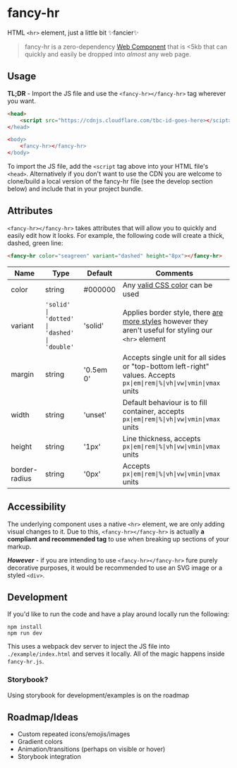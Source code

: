 # fancy-hr

HTML `<hr>` element, just a little bit :sparkles:fancier:sparkles:

> fancy-hr is a zero-dependency [Web Component](https://developer.mozilla.org/en-US/docs/Web/Web_Components) that is <5kb that can quickly and easily be dropped into _almost_ any web page.

## Usage

**TL;DR** - Import the JS file and use the `<fancy-hr></fancy-hr>` tag wherever you want.

```html
<head>
    <script src="https://cdnjs.cloudflare.com/tbc-id-goes-here></scipt>
</head>

<body>
    <fancy-hr></fancy-hr>
</body>
```

To import the JS file, add the `<script` tag above into your HTML file's `<head>`. Alternatively if you don't want to use the CDN you are welcome to clone/build a local version of the fancy-hr file (see the develop section below) and include that in your project bundle.

## Attributes

`<fancy-hr></fancy-hr>` takes attributes that will allow you to quickly and easily edit how it looks. For example, the following code will create a thick, dashed, green line:

```html
<fancy-hr color="seagreen" variant="dashed" height="8px"></fancy-hr>
```

| Name          | Type                                          | Default   | Comments                                                                                                                                                               |
| ------------- | --------------------------------------------- | --------- | ---------------------------------------------------------------------------------------------------------------------------------------------------------------------- |
| color         | string                                        | #000000   | Any [valid CSS color](https://developer.mozilla.org/en-US/docs/Web/CSS/color_value) can be used                                                                        |
| variant       | `'solid' \| 'dotted' \| 'dashed' \| 'double'` | 'solid'   | Applies border style, there [are more styles](https://developer.mozilla.org/en-US/docs/Web/CSS/border-style) however they aren't useful for styling our `<hr>` element |
| margin        | string                                        | '0.5em 0' | Accepts single unit for all sides or "top-bottom left-right" values. Accepts `px\|em\|rem\|%\|vh\|vw\|vmin\|vmax` units                                                |
| width         | string                                        | 'unset'   | Default behaviour is to fill container, accepts `px\|em\|rem\|%\|vh\|vw\|vmin\|vmax` units                                                                             |
| height        | string                                        | '1px'     | Line thickness, accepts `px\|em\|rem\|%\|vh\|vw\|vmin\|vmax` units                                                                                                     |
| border-radius | string                                        | '0px'     | Accepts `px\|em\|rem\|%\|vh\|vw\|vmin\|vmax` units                                                                                                                     |

## Accessibility

The underlying component uses a native `<hr>` element, we are only adding visual changes to it. Due to this, `<fancy-hr></fancy-hr>` is actually **a compliant and recommended tag** to use when breaking up sections of your markup.

_**However**_ - if you are intending to use `<fancy-hr></fancy-hr>` fure purely decorative purposes, it would be recommended to use an SVG image or a styled `<div>`.

## Development

If you'd like to run the code and have a play around locally run the following:

```
npm install
npm run dev
```

This uses a webpack dev server to inject the JS file into `./example/index.html` and serves it locally. All of the magic happens inside `fancy-hr.js`.

### Storybook?

Using storybook for development/examples is on the roadmap

## Roadmap/Ideas

- Custom repeated icons/emojis/images
- Gradient colors
- Animation/transitions (perhaps on visible or hover)
- Storybook integration

